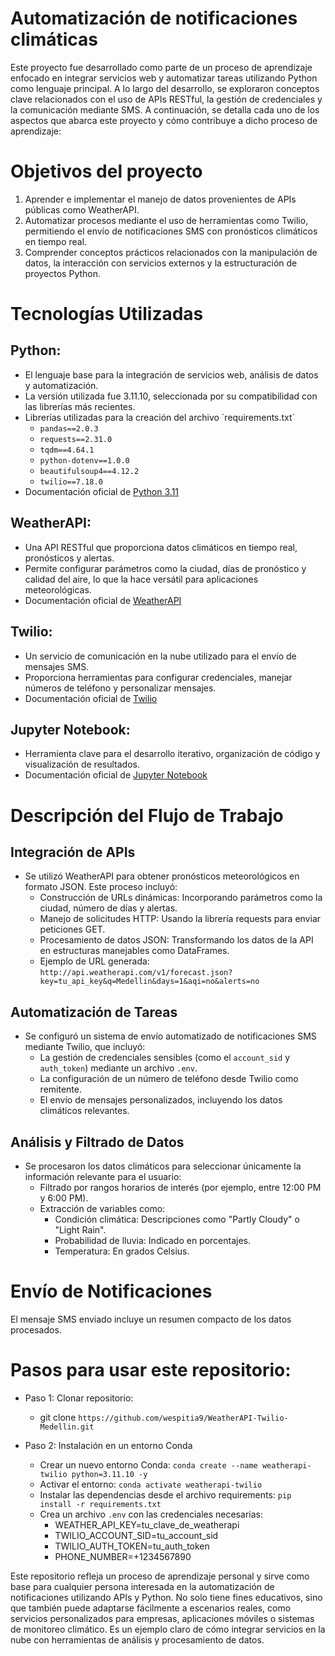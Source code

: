 # Automatización de notificaciones climáticas

Este proyecto fue desarrollado como parte de un proceso de aprendizaje enfocado en integrar servicios web y automatizar tareas utilizando Python como lenguaje principal. A lo largo del desarrollo, se exploraron conceptos clave relacionados con el uso de APIs RESTful, la gestión de credenciales y la comunicación mediante SMS. A continuación, se detalla cada uno de los aspectos que abarca este proyecto y cómo contribuye a dicho proceso de aprendizaje:

# Objetivos del proyecto
1. Aprender e implementar el manejo de datos provenientes de APIs públicas como WeatherAPI.
2. Automatizar procesos mediante el uso de herramientas como Twilio, permitiendo el envío de notificaciones SMS con pronósticos climáticos en tiempo real.
3. Comprender conceptos prácticos relacionados con la manipulación de datos, la interacción con servicios externos y la estructuración de proyectos Python.


# Tecnologías Utilizadas

## Python:
- El lenguaje base para la integración de servicios web, análisis de datos y automatización.
- La versión utilizada fue 3.11.10, seleccionada por su compatibilidad con las librerías más recientes.
- Librerías utilizadas para la creación del archivo ´requirements.txt´
    - `pandas==2.0.3`
    - `requests==2.31.0`
    - `tqdm==4.64.1`
    - `python-dotenv==1.0.0`
    - `beautifulsoup4==4.12.2`
    - `twilio==7.18.0`
- Documentación oficial de [Python 3.11](https://docs.python.org/3.11/)

## WeatherAPI:
- Una API RESTful que proporciona datos climáticos en tiempo real, pronósticos y alertas.
- Permite configurar parámetros como la ciudad, días de pronóstico y calidad del aire, lo que la hace versátil para aplicaciones meteorológicas.
- Documentación oficial de [WeatherAPI](https://www.weatherapi.com/docs/)

## Twilio:
- Un servicio de comunicación en la nube utilizado para el envío de mensajes SMS.
- Proporciona herramientas para configurar credenciales, manejar números de teléfono y personalizar mensajes.
- Documentación oficial de [Twilio](https://www.twilio.com/docs)

## Jupyter Notebook:
- Herramienta clave para el desarrollo iterativo, organización de código y visualización de resultados.
- Documentación oficial de [Jupyter Notebook](https://jupyter-notebook.readthedocs.io/en/stable/)


# Descripción del Flujo de Trabajo

## Integración de APIs
- Se utilizó WeatherAPI para obtener pronósticos meteorológicos en formato JSON. Este proceso incluyó:
    - Construcción de URLs dinámicas: Incorporando parámetros como la ciudad, número de días y alertas.
    - Manejo de solicitudes HTTP: Usando la librería requests para enviar peticiones GET.
    - Procesamiento de datos JSON: Transformando los datos de la API en estructuras manejables como DataFrames.
    - Ejemplo de URL generada: `http://api.weatherapi.com/v1/forecast.json?key=tu_api_key&q=Medellin&days=1&aqi=no&alerts=no`

## Automatización de Tareas
- Se configuró un sistema de envío automatizado de notificaciones SMS mediante Twilio, que incluyó:
    - La gestión de credenciales sensibles (como el `account_sid` y `auth_token`) mediante un archivo `.env`.
    - La configuración de un número de teléfono desde Twilio como remitente.
    - El envío de mensajes personalizados, incluyendo los datos climáticos relevantes.

## Análisis y Filtrado de Datos
- Se procesaron los datos climáticos para seleccionar únicamente la información relevante para el usuario:
    - Filtrado por rangos horarios de interés (por ejemplo, entre 12:00 PM y 6:00 PM).
    - Extracción de variables como:
        - Condición climática: Descripciones como "Partly Cloudy" o "Light Rain".
        - Probabilidad de lluvia: Indicado en porcentajes.
        - Temperatura: En grados Celsius.

# Envío de Notificaciones

El mensaje SMS enviado incluye un resumen compacto de los datos procesados.

# Pasos para usar este repositorio:

- Paso 1: Clonar repositorio:
    - git clone `https://github.com/wespitia9/WeatherAPI-Twilio-Medellin.git`

- Paso 2: Instalación en un entorno Conda
    - Crear un nuevo entorno Conda: `conda create --name weatherapi-twilio python=3.11.10 -y`
    - Activar el entorno: `conda activate weatherapi-twilio`
    - Instalar las dependencias desde el archivo requirements: `pip install -r requirements.txt`
    - Crea un archivo `.env` con las credenciales necesarias:
        - WEATHER_API_KEY=tu_clave_de_weatherapi
        - TWILIO_ACCOUNT_SID=tu_account_sid
        - TWILIO_AUTH_TOKEN=tu_auth_token
        - PHONE_NUMBER=+1234567890

Este repositorio refleja un proceso de aprendizaje personal y sirve como base para cualquier persona interesada en la automatización de notificaciones utilizando APIs y Python. No solo tiene fines educativos, sino que también puede adaptarse fácilmente a escenarios reales, como servicios personalizados para empresas, aplicaciones móviles o sistemas de monitoreo climático. Es un ejemplo claro de cómo integrar servicios en la nube con herramientas de análisis y procesamiento de datos.
